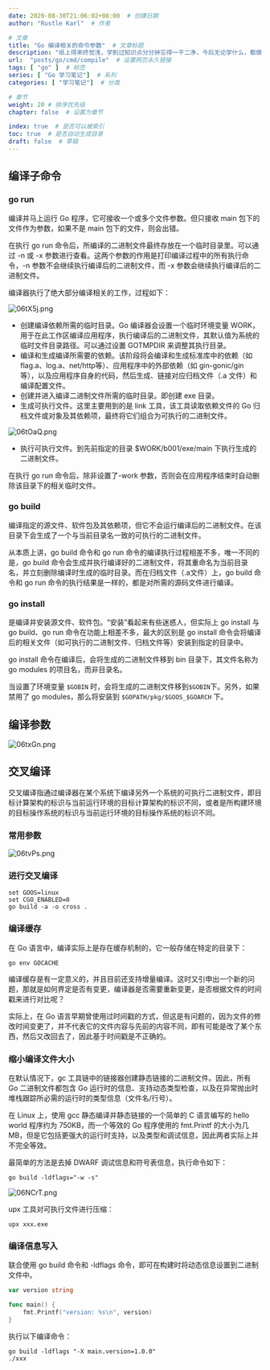 ```yaml
---
date: 2020-08-30T21:06:02+08:00  # 创建日期
author: "Rustle Karl"  # 作者

# 文章
title: "Go 编译相关的命令参数"  # 文章标题
description: "纸上得来终觉浅，学到过知识点分分钟忘得一干二净，今后无论学什么，都做好笔记吧。"
url:  "posts/go/cmd/compile"  # 设置网页永久链接
tags: [ "go" ]  # 标签
series: [ "Go 学习笔记"]  # 系列
categories: [ "学习笔记"]  # 分类

# 章节
weight: 20 # 排序优先级
chapter: false  # 设置为章节

index: true  # 是否可以被索引
toc: true  # 是否自动生成目录
draft: false  # 草稿
---
```


## 编译子命令

### go run

编译并马上运行 Go 程序，它可接收一个或多个文件参数。但只接收 main 包下的文件作为参数，如果不是 main 包下的文件，则会出错。

在执行 go run 命令后，所编译的二进制文件最终存放在一个临时目录里。可以通过 -n 或 -x 参数进行查看。这两个参数的作用是打印编译过程中的所有执行命令，-n 参数不会继续执行编译后的二进制文件，而 -x 参数会继续执行编译后的二进制文件。

编译器执行了绝大部分编译相关的工作，过程如下：

![06tX5j.png](https://s1.ax1x.com/2020/10/10/06tX5j.png)

- 创建编译依赖所需的临时目录。Go 编译器会设置一个临时环境变量 WORK，用于在此工作区编译应用程序，执行编译后的二进制文件，其默认值为系统的临时文件目录路径。可以通过设置 GOTMPDIR 来调整其执行目录。
- 编译和生成编译所需要的依赖。该阶段将会编译和生成标准库中的依赖（如 flag.a、log.a、net/http等）、应用程序中的外部依赖（如 gin-gonic/gin 等），以及应用程序自身的代码，然后生成、链接对应归档文件（.a 文件）和编译配置文件。
- 创建并进入编译二进制文件所需的临时目录。即创建 exe 目录。
- 生成可执行文件。这里主要用到的是 link 工具，该工具读取依赖文件的 Go 归档文件或对象及其依赖项，最终将它们组合为可执行的二进制文件。

![06tOaQ.png](https://s1.ax1x.com/2020/10/10/06tOaQ.png)

- 执行可执行文件。到先前指定的目录 $WORK/b001/exe/main 下执行生成的二进制文件。

在执行 go run 命令后，除非设置了-work 参数，否则会在应用程序结束时自动删除该目录下的相关临时文件。

### go build

编译指定的源文件、软件包及其依赖项，但它不会运行编译后的二进制文件。在该目录下会生成了一个与当前目录名一致的可执行的二进制文件。

从本质上讲，go build 命令和 go run 命令的编译执行过程相差不多，唯一不同的是，go build 命令会生成并执行编译好的二进制文件，将其重命名为当前目录名，并立刻删除编译时生成的临时目录。而在归档文件（.a文件）上，go build 命令和 go run 命令的执行结果是一样的，都是对所需的源码文件进行编译。

### go install

是编译并安装源文件、软件包。“安装”看起来有些迷惑人，但实际上 go install 与 go build、go run 命令在功能上相差不多，最大的区别是 go install 命令会将编译后的相关文件（如可执行的二进制文件、归档文件等）安装到指定的目录中。

go install 命令在编译后，会将生成的二进制文件移到 bin 目录下，其文件名称为 go modules 的项目名，而非目录名。

当设置了环境变量 `$GOBIN` 时，会将生成的二进制文件移到`$GOBIN`下。另外，如果禁用了 go modules，那么将安装到 `$GOPATH/pkg/$GOOS_$GOARCH` 下。

## 编译参数

![06txGn.png](https://s1.ax1x.com/2020/10/10/06txGn.png)

## 交叉编译

交叉编译指通过编译器在某个系统下编译另外一个系统的可执行二进制文件，即目标计算架构的标识与当前运行环境的目标计算架构的标识不同，或者是所构建环境的目标操作系统的标识与当前运行环境的目标操作系统的标识不同。

### 常用参数

![06tvPs.png](https://s1.ax1x.com/2020/10/10/06tvPs.png)

### 进行交叉编译

```
set GOOS=linux
set CGO_ENABLED=0
go build -a -o cross .
```

### 编译缓存

在 Go 语言中，编译实际上是存在缓存机制的，它一般存储在特定的目录下：

```
go env GOCACHE
```

编译缓存是有一定意义的，并且目前还支持增量编译。这时又引申出一个新的问题，那就是如何界定是否有变更，编译器是否需要重新变更，是否根据文件的时间戳来进行对比呢？

实际上，在 Go 语言早期曾使用过时间戳的方式，但这是有问题的，因为文件的修改时间变更了，并不代表它的文件内容与先前的内容不同，即有可能是改了某个东西，然后又改回去了，因此基于时间戳是不正确的。

### 缩小编译文件大小

在默认情况下，gc 工具链中的链接器创建静态链接的二进制文件。因此，所有 Go 二进制文件都包含 Go  运行时的信息、支持动态类型检查，以及在异常抛出时堆栈跟踪所必需的运行时的类型信息（文件名/行号）。

在 Linux 上，使用 gcc 静态编译并静态链接的一个简单的 C 语言编写的 hello world 程序约为 750KB，而一个等效的 Go 程序使用的 fmt.Printf 的大小为几 MB，但是它包括更强大的运行时支持，以及类型和调试信息，因此两者实际上并不完全等效。

最简单的方法是去掉 DWARF 调试信息和符号表信息，执行命令如下：

```
go build -ldflags="-w -s"
```

![06NCrT.png](https://s1.ax1x.com/2020/10/10/06NCrT.png)

upx 工具对可执行文件进行压缩：

```
upx xxx.exe
```

### 编译信息写入

联合使用 go build 命令和 -ldflags 命令，即可在构建时将动态信息设置到二进制文件中。

```go
var version string

func main() {
    fmt.Printf("version: %s\n", version)
}
```

执行以下编译命令：

```
go build -ldflags "-X main.version=1.0.0"
./xxx
```
